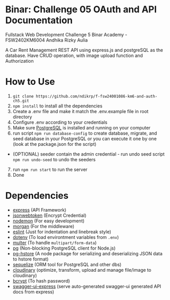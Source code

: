 # Binar: Challenge 05 OAuth and API Documentation 
Fullstack Web Development Challenge 5 Binar Academy - FSW2402KM6004 Andhika Rizky Aulia  

A Car Rent Management REST API using express.js and postgreSQL as the database. Have CRUD operation, with image upload function and Authorization

# How to Use
1. `git clone https://github.com/ndikrp/f-fsw24001086-km6-and-auth-ch5.git`
2. `npm install` to install all the dependencies
3. Create a .env file and make it match the .env.example file in root directory
4. Configure .env according to your credentials
5. Make sure [PostgreSQL](https://www.postgresql.org/download/) is installed and running on your computer
6. run script `npm run database-config` to create database, migrate, and seed database in your PostgreSQL or you can execute it one by one (look at the package.json for the script)
- (OPTIONAL) seeder contain the admin credential
              - run undo seed script `npm run undo-seed` to undo the seeders
7. run `npm run start` to run the server
8. Done

# Dependencies
* [express](https://www.npmjs.com/package/express) (API Framework)
* [jsonwebtoken](https://www.npmjs.com/package/jsonwebtoken) (Encrypt Credential)
* [nodemon](https://www.npmjs.com/package/nodemon) (For easy development)
* [morgan](https://www.npmjs.com/package/morgan) (For the middleware)
* [eslint](https://www.npmjs.com/package/eslint) (Just for indentation and linebreak style)
* [dotenv](https://www.npmjs.com/package/dotenv) (To load environtment variables from `.env`)
* [multer](https://www.npmjs.com/package/multer) (To handle `multipart/form-data`)
* [pg](https://www.npmjs.com/package/pg) (Non-blocking PostgreSQL client for Node.js)
* [pg-hstore](https://www.npmjs.com/package/pg-hstore) (A node package for serializing and deserializing JSON data to hstore format)
* [sequelize](https://www.npmjs.com/package/sequelize) (ORM tool for PostgreSQL and other dbs)
* [cloudinary](https://www.npmjs.com/package/cloudinary) (optimize, transform, upload and manage file/image to cloudinary)
* [bcrypt](https://www.npmjs.com/package/bcrypt) (To hash password)
* [swagger-ui-express](https://www.npmjs.com/package/swagger-ui-express) (serve auto-generated swagger-ui generated API docs from express)
